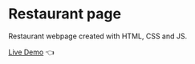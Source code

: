 # Restaurant page

Restaurant webpage created with HTML, CSS and JS.

[Live Demo](https://poverty149.github.io/Restaurant/) :point_left:
